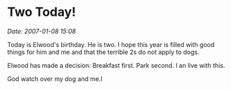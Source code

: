 # Two Today! #

*Date: 2007-01-08 15:08*

Today is Elwood's birthday. He is two. I hope this year is filled with good things for him and me and that the terrible 2s do not apply to dogs.

Elwood has made a decision: Breakfast first. Park second. I an live with this.

God watch over my dog and me.l

